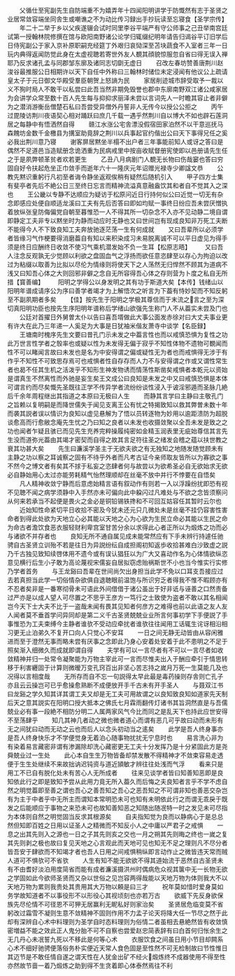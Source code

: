 <!-- { "loadSidebar": true } -->
　　父循仕至宪副先生自防端重不为嬉弄年十四闻阳明讲学于防慨然有志于圣贤之业居常敛容端坐同舎生或嘲谯之不为动比传习録出手抄玩读至忘寝食【圣学宗传】
　　年二十二举于乡以父疾遂辍会试时同里李谷平端严有守公师事之己丑举南宫廷试第一授翰林院修撰在馆与欧阳南野诸公论学归辄缀纪明年请告归谒谷平订旧学后日侍宪副公于家入京补原职嗣充经筵丁外艰归哀恸深至苫块蔬食不入室者三年一日玩内典得返闻防觉此身在太虚视聴若寄世外友人覩其顔貌惊服忽自省曰得无误入禅耶乃反求诸孔孟与同郡邹东廓及诸同志切劘无虚日
　　召改左春坊赞善唐荆川赵浚谷最推服公日相期许以天下自任中外称曰三翰林时储位未定浸闻有他议公上疏请皇太子于元日御文华殿受羣臣朝贺上怒謪为民
　　家居削迹城市辞受取予一裁以义不狥时局人不敢干以私尝曰此吾当然非期免毁誉也郡中东廓南野双江诸公咸家居为会讲学众常至数十百人先生每与抑抑求丽泽未尝以言词先人一时瞻其容止者非僻为之潜消游衡岳僧楚石私曰吾尝受异僧外丹誓非人无传今以授公公拒之
　　丙午过毘陵访荆川夜语契心相对踊跃曰庶几千载一遇乎然荆川自以博大不如也辟石莲洞居之每静中有悟洒然自得
　　赣江水涨公宅舎漂没假宿田家泊然不以干意巡抚马森餽坊金数千金檄县为搆室助竟辞之荆川以兵事起官约偕出公曰天下事得兄任之奚必我出荆川意乃寝
　　谢客屏居黙坐半榻不出户者三年事能前知人或讶之答曰是偶然不足道邑当造赋册念诡洒重为民病戒里中按亩收赋督册宪使即以邑册请先生任之于是夙弊顿革贫者欢若更生
　　乙丑八月病剧门人覩无长物曰伤哉窭也答曰穷固自好令扶起危坐正巾敛手而逝年六十一隆庆元年诏赠光禄寺少卿諡文恭
　　公教先黙识重躬行凡初至者诲令静坐返观俟稍有疑然后随机引入
　　甲子四方士集有斐亭者先后不絶公日三至终日忘言而精神流溢真意融盎饮其和者自不觉其入之深也
　　王公畿以专静不达顺应为疑访于松原问近日行持何似公曰近觉一切无有杂念即感应处便自顺适龙溪曰工夫有先后否答曰即如均赋一事终日纷应吾未尝厌憎执着放纵张皇防侮偏党自朝至暮惟恐一人不得其所一切杂念不入亦不见动静二境自谓即静定工夫非专以黙坐时为静而动应时无静也又曰世间岂有现成良知非万死工夫断不能得今人不下致良知工夫奔放驰逐茫荡一生有何成就
　　又曰吾辈所以必须学者皆缘习气作梗要得消磨葢自有知以来积染成习未易脱离诚不可以平日虚见为得手须是终日应酬终日收敛不使习气乘机潜发始不负一生耳【松原志晤】
　　又曰吾人注念反观孰无少觉顾以利欲之盘固血气之浮扬而欲任意恣肆至以存心为拘迫以改过为粘缀以取善为比拟以尽伦为情缘则将使天下之人荡然无归悍然不顾其为道病不浅又曰知吾心体之大则回邪非僻之念自无所容得吾心体之存则营为卜度之私自无所措【寳善编】
　　阳明之学得公以身发明之其有功于斯道大矣【本传】钱绪山以阳明年谱成请序公为序曰善学者竭才为上解悟次之听言为下葢有恃妙契而不知反躬至不副夙期者多矣
　　【佳】按先生于阳明之学极其尊信而于末流之言之至为深切真阳明功臣也按先生序阳明年谱称后学绪山欲强先生称门人不从葢实未尝及门也
　　公廷对首擢日外舅曽太仆以告曰喜吾壻做此大事公面发赤徐对曰大丈夫事业更有许大在此乃三年递一人奚足为大事是日犹袖米偕友萧寺中谈学【名臣録】
　　王塘南时槐序先生文要曰昔孔门示未发之中葢言性也而以戒慎恐惧为复性之功此万世言性学者之彀率也或疑以性为未发得无偏于寂乎不知性体物不遗物可覩闻而性不可以睹闻言故曰未发也是名为中安得谓之偏或疑性无为者也而戒惧得无涉于有作乎不知性不可致思存焉可也戒惧者性自存存而人力不与安得谓之作或又谓性常生者也曷不任其生机之活泼乎不知形生神发物诱而情荡性斯凿矣戒惧者本乾元以资始是谓真生不然离性而外驰是妄生矣王文成公曰良知是未发之中又曰戒慎恐惧是本体可谓言约而尽矣慨先圣既往正学不传异学者流纷纷谈性浸入于诐淫邪遁而圣脉几絶后千余年周程继出其指道之本原曰无极曰人生
　　而静其言学曰主静曰主敬孔门之旨赖以复明嗣是而降世儒失于闻见支离王公有忧之特揭致知以救其弊曽未数十年而袭其説者误以情识为良知以虚见悬解为了悟以员转逐物为妙用以逾距溃防为超脱谈愈高而行愈敝念庵先生忧之乃曰知之良者以未发也收摄敛聚以全吾未发是致之之功也闻者乍疑且骇已而见先生充养完粹操履纯密如金精玉润表里无疵始尊信其言先生没而道弥光葢由其竭才密契而自得之故其言足符往圣之绪发会稽之蕴以扶世教之衰其功甚大矣
　　先生曰濂溪学圣主于无欲夫欲之有无独知之地随发随觉顾未有主静之功以察之耳诚察之固有不待乎外者而凡考古证今亲师取友皆所以为寡欲之事不然今之博文者有矣其不捄于私妄之恣肆者何与故尝以为欲希圣必自无欲始求无欲必自静始用心太过亦能劳耗精气怡然理顺却在丝毫不放中并行不悖要在自悟矣
　　凡人精神收敛宁静而后意虑始精言语有叙动作有则若一入以浮躁纷扰即恐有视不见聴不闻之病学须静中入手然亦未可偏向此中躱闪过凡难处与不欲之念皆须察问从何来若承当不起便是畏火之金必是铜铅锡铁搀和不可回互姑容任其暂时云尔也
　　近始知性命紧切平日收拾不密及今犹未还元只几微处未是丝毫不挂仍容害性害命者到得此处欲为天地立心必其能以天地之心为心欲为生民立命必其能以生民之命为命古者澹饮食恶衣服轻财利卑宫室甘苦分余以求得此心者正所以为煅炼之功而必与诸欲不并存者也
　　良知无所不通自属见成未能常然应有下手未辨行持遽任驰骋自古圣贤立训殆不若是往日为异説纷纭自成担阁初知返歩收拾甚难白沙致虚之説乃千古独见致知续啓体用不遗今或有误认猖狂以为广大又喜动作名为心体情欲纵恣意见横行后生小子敢为高论蔑视宋儒妄自居拟窃虑贻祸斯世不小也当今惟实行实修乃学者首务
　　与王龙谿曰吾辈在世间尚欠出身担当此学不免以口耳支吾接应过去若真担当此学一切俗情杂欲俱自退聴眼前温饱与所识穷乏者得我不惟不暇顾亦有不忍者矣非是一番寒彻骨未可语此外间借借于诸公虽出于好非诋与诬善之口然责备过严亦是以成人望人可尽置之不思乎王彦方一笃行之士致使为盗者不敢以其名相闻岂今天下士大夫不比于一盗哉未闻有畏其见知者何彦方之难得也前以此语之友人友人闻者莫不垂首学问异同却是第二义千古圣贤兢兢业业所言何事初学下手便説了手事惟恐为工夫束缚今主静者谁欤不受动应牵扰者谁欤往往闻用工话辄生诧讶相沿相习更无止泊弟久不复开口向人只觉心不安耳
　　一日之间无静无动皆由从容闲雅进而至于澄然无事而略未尝有厌事之念即此乃身心安着处安着于此不患明之不足于照矣渐入细微久而成就即谓自得
　　夫学有可以一言尽者有不可以一言尽者如收敛精神并归一处常令凝聚能为万物主宰此可一言而尽惟夫出入于酬应牵引于情思转移于利害纒固于计算则微暧万变孔窍百出非坚心苦志持之嵗月万死一生莫能几及也况得以言相度哉
　　无所存而自不忘一句説得太早此最是毒药操则存舎则亡孔子亦且云云操岂可已乎愈操愈熟断不成便放开手千古未有开手圣人
　　与聂双江书曰龙谿之学久知其详其谓工夫又却是无工夫可用故谓之以良知致良知如道家先天制后天之意其説实在阳明口授大抵本之佛氏七月霖雨翻传灯诸书其旨洞然直是与吾儒兢业必有事一段絶不相防分明二人属两家风气今比而同之是乱天下也持此应世安得不至荡肆乎
　　知几其神几者动之微也微者道心而谓有恶几可乎故曰动而未形有无之间犹曰动而无动之云也而后人以念头初动当之逺矣
　　此学是吾人终身事亦是吾人终身快乐才不学便觉身无着泊心随事物扰扰无宁息时也
　　易言洗心非为有染着易言藏密非谓有渗漏除却洗心藏密更无工夫十分发挥乃是十分紧固此方是尧舜兢业过一生处
　　此心本自生生万物皆备却禁发散不得精神才不敛束容易走透便于生生处继续不来故拙讷迟钝资与道近頴敏才辨往往处浅而气浮
　　看来只是用工不已自有脱化处未有苦心人无所成者
　　往来见谈学者皆曰知善知恶即是良知依此行之即是致知予尝从此用力竟无所入葢久而后悔之夫良知者言乎不学不虑自然之明觉葢即至善之谓也吾心之善吾知之吾心之恶吾知之不可谓非知也善恶交杂岂有为主于中者乎中无所主而谓知本常明恐未可也知有未明依此行之而谓无乖戾于既发之后能顺应于事物之来恐未可也故知善知恶之知随出随冺特一时之发见未可尽指为本体则自然之明觉固当反求其根源矣
　　自夫指知觉为良而以静病心于是总总然但知即百姓之日用以证圣人之精微而不知反小人之中庸以严君子之戒惧
　　一息之出其先则入之源也一日之子其先则亥之交也一月之朔其先则晦之终也一嵗之复其先则剥之极也故曰复见天地之心言观此而天地可见也知无不足之理则凡不尽分者皆吾安于肆欲而不知竭才者也吾人日用之间戒惧稍纵即言动作止之微皆违天常而贼人道可不惧欤可不省欤
　　人生有知不能无欲欲不得其道始流于恶然自古圣贤未有不由耆好淡泊用度简省而能有成者濂溪摄洪州时偶病危众视其箧中无一长物无欲之学固如此今欲师圣贤而又杂以世俗之见岂容两得哉能以天地万物为体则我大不以天地万物为累则我贵处其贵用其大万物以頼是曰三才
　　祝年莫如惜时爱身莫如务学故知道者不以事役形不以形役心其视顷刻也亦若万古
　　欲威下先反身欲保族先尽伦情不可径恩不可狎无居赢利无眤私好则家治矣
　　圣贤居危临变莫不省躬改过霜雪不凝则生意不敛精神不固则作用不力孟子论天将降大任一节尽之然于此却有深辨自心术中料理则为圣学自时态料理则为俗情二者虽相去悬絶然皆有收敛慎密増益不能之效此正人鬼分胎不可不自察也尝爱赵忠简表辞有曰白首何归怅余生之无几丹心未冺誓九死以不移此是何等心术
　　衣服饮食之间虽日用小节目却闗系心术不细好驰骋便落俗务朴实便近天常人食色固是至性然不可无检制故曰节性惟日其迈节是不敢任情自遂之谓天性在人犹金出矿不经火煅炼终不成器使用不得至性亦然故节啬一着乃煅炼之助到得不生贪着即心体泰然焉往不利

